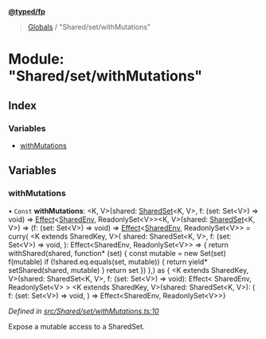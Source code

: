 **[@typed/fp](../README.md)**

> [Globals](../globals.md) / "Shared/set/withMutations"

# Module: "Shared/set/withMutations"

## Index

### Variables

* [withMutations](_shared_set_withmutations_.md#withmutations)

## Variables

### withMutations

• `Const` **withMutations**: \<K, V>(shared: [SharedSet](../interfaces/_shared_set_sharedset_.sharedset.md)\<K, V>, f: (set: Set\<V>) => void) => [Effect](_effect_effect_.effect.md)\<[SharedEnv](../interfaces/_shared_core_services_sharedenv_.sharedenv.md), ReadonlySet\<V>>\<K, V>(shared: [SharedSet](../interfaces/_shared_set_sharedset_.sharedset.md)\<K, V>) => (f: (set: Set\<V>) => void) => [Effect](_effect_effect_.effect.md)\<[SharedEnv](../interfaces/_shared_core_services_sharedenv_.sharedenv.md), ReadonlySet\<V>> = curry( \<K extends SharedKey, V>( shared: SharedSet\<K, V>, f: (set: Set\<V>) => void, ): Effect\<SharedEnv, ReadonlySet\<V>> => { return withShared(shared, function* (set) { const mutable = new Set(set) f(mutable) if (!shared.eq.equals(set, mutable)) { return yield* setShared(shared, mutable) } return set }) },) as { \<K extends SharedKey, V>(shared: SharedSet\<K, V>, f: (set: Set\<V>) => void): Effect\< SharedEnv, ReadonlySet\<V> > \<K extends SharedKey, V>(shared: SharedSet\<K, V>): ( f: (set: Set\<V>) => void, ) => Effect\<SharedEnv, ReadonlySet\<V>>}

*Defined in [src/Shared/set/withMutations.ts:10](https://github.com/TylorS/typed-fp/blob/41076ce/src/Shared/set/withMutations.ts#L10)*

Expose a mutable access to a SharedSet.
